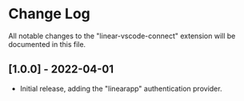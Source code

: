 # Change Log

All notable changes to the "linear-vscode-connect" extension will be documented in this file.

## [1.0.0] - 2022-04-01

- Initial release, adding the "linearapp" authentication provider.
